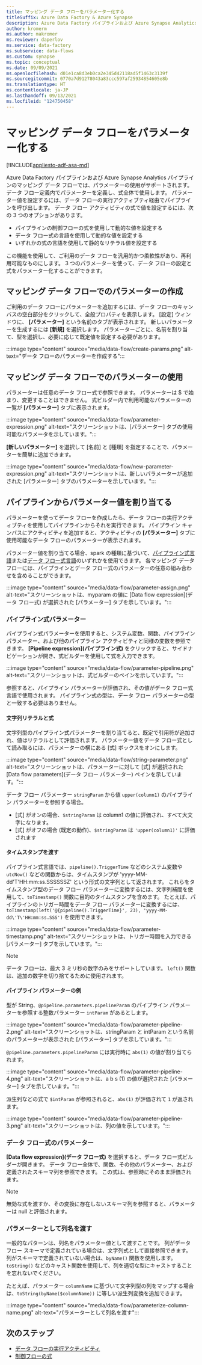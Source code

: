 ```yaml
---
title: マッピング データ フローをパラメーター化する
titleSuffix: Azure Data Factory & Azure Synapse
description: Azure Data Factory パイプラインおよび Azure Synapse Analytics パイプラインからのマッピング データ フローをパラメーター化する方法を説明します。
author: kromerm
ms.author: makromer
ms.reviewer: daperlov
ms.service: data-factory
ms.subservice: data-flows
ms.custom: synapse
ms.topic: conceptual
ms.date: 09/09/2021
ms.openlocfilehash: d01e1ca8d3eb0ca2e345d42118ad5f1463c3139f
ms.sourcegitcommit: 0770a7d91278043a83ccc597af25934854605e8b
ms.translationtype: HT
ms.contentlocale: ja-JP
ms.lasthandoff: 09/13/2021
ms.locfileid: "124750458"
---
```

# <a name="parameterizing-mapping-data-flows"></a>マッピング データ フローをパラメーター化する

[!INCLUDE[appliesto-adf-asa-md](includes/appliesto-adf-asa-md.md)] 

Azure Data Factory パイプラインおよび Azure Synapse Analytics パイプラインのマッピング データ フローでは、パラメーターの使用がサポートされます。 データ フロー定義内でパラメーターを定義し、式全体で使用します。 パラメーター値を設定するには、データ フローの実行アクティブティ経由でパイプラインを呼び出します。 データ フロー アクティビティの式で値を設定するには、次の 3 つのオプションがあります。

* パイプラインの制御フローの式を使用して動的な値を設定する
* データ フロー式の言語を使用して動的な値を設定する
* いずれかの式の言語を使用して静的なリテラル値を設定する

この機能を使用して、ご利用のデータ フローを汎用的かつ柔軟性があり、再利用可能なものにします。 3 つのパラメーターを使って、データ フローの設定と式をパラメーター化することができます。

## <a name="create-parameters-in-a-mapping-data-flow"></a>マッピング データ フローでのパラメーターの作成

ご利用のデータ フローにパラメーターを追加するには、データ フローのキャンバスの空白部分をクリックして、全般プロパティを表示します。 [設定] ウィンドウに、 **[パラメーター]** という名前のタブが表示されます。 新しいパラメーターを生成するには **[新規]** を選択します。 パラメーターごとに、名前を割り当て、型を選択し、必要に応じて既定値を設定する必要があります。

:::image type="content" source="media/data-flow/create-params.png" alt-text="データ フローのパラメーターを作成する":::

## <a name="use-parameters-in-a-mapping-data-flow"></a>マッピング データ フローでのパラメーターの使用 

パラメーターは任意のデータ フロー式で参照できます。 パラメーターは $ で始まり、変更することはできません。 式ビルダー内で利用可能なパラメーターの一覧が **[パラメーター]** タブに表示されます。

:::image type="content" source="media/data-flow/parameter-expression.png" alt-text="スクリーンショットは、[パラメーター] タブの使用可能なパラメータを示しています。":::

**[新しいパラメーター]** を選択して [名前] と [種類] を指定することで、パラメーターを簡単に追加できます。

:::image type="content" source="media/data-flow/new-parameter-expression.png" alt-text="スクリーンショットは、新しいパラメーターが追加された [パラメーター] タブのパラメーターを示しています。":::

## <a name="assign-parameter-values-from-a-pipeline"></a>パイプラインからパラメーター値を割り当てる

パラメーターを使ってデータ フローを作成したら、データ フローの実行アクティブティを使用してパイプラインからそれを実行できます。 パイプライン キャンバスにアクティビティを追加すると、アクティビティの **[パラメーター]** タブに使用可能なデータ フローのパラメーターが表示されます。

パラメーター値を割り当てる場合、spark の種類に基づいて、[パイプライン式言語](control-flow-expression-language-functions.md)または[データ フロー式言語](data-flow-expression-functions.md)のいずれかを使用できます。 各マッピング データ フローには、パイプラインとデータ フロー式のパラメーターの任意の組み合わせを含めることができます。

:::image type="content" source="media/data-flow/parameter-assign.png" alt-text="スクリーンショットは、myparam の値に [Data flow expression]\(データ フロー式\) が選択された [パラメーター] タブを示しています。":::

### <a name="pipeline-expression-parameters"></a>パイプライン式パラメーター

パイプライン式パラメーターを使用すると、システム変数、関数、パイプライン パラメーター、および他のパイプライン アクティビティと同様の変数を参照できます。 **[Pipeline expression]\(パイプライン式\)** をクリックすると、サイドナビゲーションが開き、式ビルダーを使用して式を入力できます。

:::image type="content" source="media/data-flow/parameter-pipeline.png" alt-text="スクリーンショットは、式ビルダーのペインを示しています。":::

参照すると、パイプライン パラメーターが評価され、その値がデータ フロー式言語で使用されます。 パイプライン式の型は、データ フロー パラメーターの型と一致する必要はありません。 

#### <a name="string-literals-vs-expressions"></a>文字列リテラルと式

文字列型のパイプライン式パラメーターを割り当てると、既定で引用符が追加され、値はリテラルとして評価されます。 パラメーター値をデータ フロー式として読み取るには、パラメーターの横にある [式] ボックスをオンにします。

:::image type="content" source="media/data-flow/string-parameter.png" alt-text="スクリーンショットは、パラメーターに対して [式] が選択された [Data flow parameters]\(データ フロー パラメーター\) ペインを示しています。":::

データ フロー パラメーター `stringParam` から値 `upper(column1)` のパイプライン パラメーターを参照する場合。 

- [式] がオンの場合、`$stringParam` は column1 の値に評価され、すべて大文字になります。
- [式] がオフの場合 (既定の動作)、`$stringParam` は `'upper(column1)'` に評価されます

#### <a name="passing-in-timestamps"></a>タイムスタンプを渡す

パイプライン式言語では、`pipeline().TriggerTime` などのシステム変数や `utcNow()` などの関数からは、タイムスタンプが 'yyyy-MM-dd\'T\'HH:mm:ss.SSSSSSZ' という形式の文字列として返されます。 これらをタイムスタンプ型のデータ フロー パラメーターに変換するには、文字列補間を使用して、`toTimestamp()` 関数に目的のタイムスタンプを含めます。 たとえば、パイプラインのトリガー時間をデータ フロー パラメーターに変換するには、`toTimestamp(left('@{pipeline().TriggerTime}', 23), 'yyyy-MM-dd\'T\'HH:mm:ss.SSS')` を使用できます。 

:::image type="content" source="media/data-flow/parameter-timestamp.png" alt-text="スクリーンショットは、トリガー時間を入力できる [パラメーター] タブを示しています。":::

> [!NOTE]
> データ フローは、最大 3 ミリ秒の数字のみをサポートしています。 `left()` 関数は、追加の数字を切り捨てるために使用されます。

#### <a name="pipeline-parameter-example"></a>パイプライン パラメーターの例

型が String、`@pipeline.parameters.pipelineParam` のパイプライン パラメーターを参照する整数パラメーター `intParam` があるとします。 

:::image type="content" source="media/data-flow/parameter-pipeline-2.png" alt-text="スクリーンショットは、stringParam と intParam という名前のパラメーターが表示された [パラメーター] タブを示しています。":::

`@pipeline.parameters.pipelineParam` には実行時に `abs(1)` の値が割り当てられます。

:::image type="content" source="media/data-flow/parameter-pipeline-4.png" alt-text="スクリーンショットは、a b s (1) の値が選択された [パラメーター] タブを示しています。":::

派生列などの式で `$intParam` が参照されると、`abs(1)` が評価されて `1` が返されます。 

:::image type="content" source="media/data-flow/parameter-pipeline-3.png" alt-text="スクリーンショットは、列の値を示しています。":::

### <a name="data-flow-expression-parameters"></a>データ フロー式のパラメーター

**[Data flow expression]\(データ フロー式\)** を選択すると、データ フロー式ビルダーが開きます。 データ フロー全体で、関数、その他のパラメーター、および定義されたスキーマ列を参照できます。 この式は、参照時にそのまま評価されます。

> [!NOTE]
> 無効な式を渡すか、その変換に存在しないスキーマ列を参照すると、パラメーターは null と評価されます。


### <a name="passing-in-a-column-name-as-a-parameter"></a>パラメーターとして列名を渡す

一般的なパターンは、列名をパラメーター値として渡すことです。 列がデータ フロー スキーマで定義されている場合は、文字列式として直接参照できます。 列がスキーマで定義されていない場合は、`byName()` 関数を使用します。 `toString()` などのキャスト関数を使用して、列を適切な型にキャストすることを忘れないでください。

たとえば、パラメーター `columnName` に基づいて文字列型の列をマップする場合は、`toString(byName($columnName))` に等しい派生列変換を追加できます。

:::image type="content" source="media/data-flow/parameterize-column-name.png" alt-text="パラメーターとして列名を渡す":::

## <a name="next-steps"></a>次のステップ
* [データ フローの実行アクティビティ](control-flow-execute-data-flow-activity.md)
* [制御フローの式](control-flow-expression-language-functions.md)
